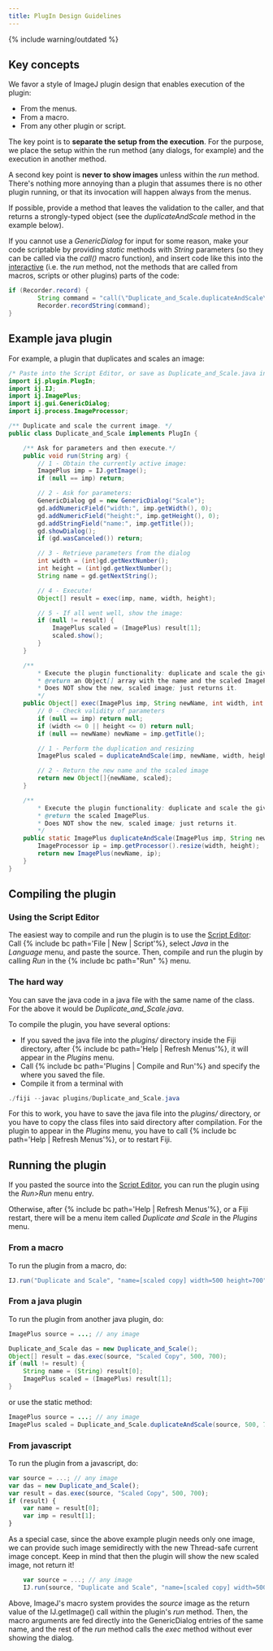 ```yaml
---
title: PlugIn Design Guidelines
---
```


{% include warning/outdated %}

## Key concepts

We favor a style of ImageJ plugin design that enables execution of the plugin:

-   From the menus.
-   From a macro.
-   From any other plugin or script.

The key point is to <b>separate the setup from the execution</b>. For the purpose, we place the setup within the run method (any dialogs, for example) and the execution in another method.

A second key point is <b>never to show images</b> unless within the *run* method. There's nothing more annoying than a plugin that assumes there is no other plugin running, or that its invocation will happen always from the menus.

If possible, provide a method that leaves the validation to the caller, and that returns a strongly-typed object (see the *duplicateAndScale* method in the example below).

If you cannot use a *GenericDialog* for input for some reason, make your code scriptable by providing *static* methods with *String* parameters (so they can be called via the *call()* macro function), and insert code like this into the <u>interactive</u> (i.e. the *run* method, not the methods that are called from macros, scripts or other plugins) parts of the code:

```java
if (Recorder.record) {
        String command = "call(\"Duplicate_and_Scale.duplicateAndScale\", \"Scaled\");";
        Recorder.recordString(command);
}
```

## Example java plugin

For example, a plugin that duplicates and scales an image:

```java
/* Paste into the Script Editor, or save as Duplicate_and_Scale.java into the plugins folder */
import ij.plugin.PlugIn;
import ij.IJ;
import ij.ImagePlus;
import ij.gui.GenericDialog;
import ij.process.ImageProcessor;

/** Duplicate and scale the current image. */
public class Duplicate_and_Scale implements PlugIn {

    /** Ask for parameters and then execute.*/
    public void run(String arg) {
        // 1 - Obtain the currently active image:
        ImagePlus imp = IJ.getImage();
        if (null == imp) return;

        // 2 - Ask for parameters:
        GenericDialog gd = new GenericDialog("Scale");
        gd.addNumericField("width:", imp.getWidth(), 0);
        gd.addNumericField("height:", imp.getHeight(), 0);
        gd.addStringField("name:", imp.getTitle());
        gd.showDialog();
        if (gd.wasCanceled()) return;

        // 3 - Retrieve parameters from the dialog
        int width = (int)gd.getNextNumber();
        int height = (int)gd.getNextNumber();
        String name = gd.getNextString();

        // 4 - Execute!
        Object[] result = exec(imp, name, width, height);

        // 5 - If all went well, show the image:
        if (null != result) {
            ImagePlus scaled = (ImagePlus) result[1];
            scaled.show();
        }
    }

    /**
        * Execute the plugin functionality: duplicate and scale the given image.
        * @return an Object[] array with the name and the scaled ImagePlus.
        * Does NOT show the new, scaled image; just returns it.
        */
    public Object[] exec(ImagePlus imp, String newName, int width, int height) {
        // 0 - Check validity of parameters
        if (null == imp) return null;
        if (width <= 0 || height <= 0) return null;
        if (null == newName) newName = imp.getTitle();

        // 1 - Perform the duplication and resizing
        ImagePlus scaled = duplicateAndScale(imp, newName, width, height);

        // 2 - Return the new name and the scaled image
        return new Object[]{newName, scaled};
    }

    /**
        * Execute the plugin functionality: duplicate and scale the given image, without validation.
        * @return the scaled ImagePlus.
        * Does NOT show the new, scaled image; just returns it.
        */
    public static ImagePlus duplicateAndScale(ImagePlus imp, String newName, int width, int height) {
        ImageProcessor ip = imp.getProcessor().resize(width, height);
        return new ImagePlus(newName, ip);
    }
}
```

## Compiling the plugin

### Using the Script Editor

The easiest way to compile and run the plugin is to use the [Script Editor](/scripting/script-editor): Call {% include bc path='File | New | Script'%}, select *Java* in the *Language* menu, and paste the source. Then, compile and run the plugin by calling *Run* in the {% include bc path="Run" %} menu.

### The hard way

You can save the java code in a java file with the same name of the class. For the above it would be *Duplicate\_and\_Scale.java*.

To compile the plugin, you have several options:

-   If you saved the java file into the *plugins/* directory inside the Fiji directory, after {% include bc path='Help | Refresh Menus'%}, it will appear in the *Plugins* menu.
-   Call {% include bc path='Plugins | Compile and Run'%} and specify the where you saved the file.
-   Compile it from a terminal with

```java
./fiji --javac plugins/Duplicate_and_Scale.java
```

For this to work, you have to save the java file into the *plugins/* directory, or you have to copy the class files into said directory after compilation. For the plugin to appear in the *Plugins* menu, you have to call {% include bc path='Help | Refresh Menus'%}, or to restart Fiji.

## Running the plugin

If you pasted the source into the [Script Editor](/scripting/script-editor), you can run the plugin using the *Run&gt;Run* menu entry.

Otherwise, after {% include bc path='Help | Refresh Menus'%}, or a Fiji restart, there will be a menu item called *Duplicate and Scale* in the *Plugins* menu.

### From a macro

To run the plugin from a macro, do:
```java
IJ.run("Duplicate and Scale", "name=[scaled copy] width=500 height=700");
```

### From a java plugin

To run the plugin from another java plugin, do:

```java
ImagePlus source = ...; // any image

Duplicate_and_Scale das = new Duplicate_and_Scale();
Object[] result = das.exec(source, "Scaled Copy", 500, 700);
if (null != result) {
	String name = (String) result[0];
	ImagePlus scaled = (ImagePlus) result[1];
}
```

or use the static method:
```java
ImagePlus source = ...; // any image
ImagePlus scaled = Duplicate_and_Scale.duplicateAndScale(source, 500, 700);
```

### From javascript

To run the plugin from a javascript, do:
```javascript
var source = ...; // any image
var das = new Duplicate_and_Scale();
var result = das.exec(source, "Scaled Copy", 500, 700);
if (result) {
	var name = result[0];
	var imp = result[1];
}
```
As a special case, since the above example plugin needs only one image, we can provide such image semidirectly with the new Thread-safe current image concept. Keep in mind that then the plugin will show the new scaled image, not return it!

```javascript
    var source = ...; // any image
    IJ.run(source, "Duplicate and Scale", "name=[scaled copy] width=500 height=700");
```

Above, ImageJ's macro system provides the <i>source</i> image as the return value of the IJ.getImage() call within the plugin's <i>run</i> method. Then, the macro arguments are fed directly into the GenericDialog entries of the same name, and the rest of the *run* method calls the *exec* method without ever showing the dialog.
